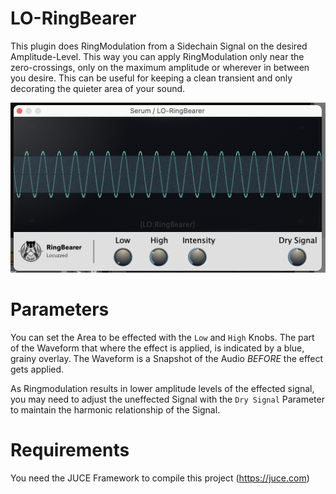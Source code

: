 # LO-RingBearer
This plugin does RingModulation from a Sidechain Signal on the desired Amplitude-Level. This way you can apply RingModulation only near the zero-crossings, only on the maximum amplitude or wherever in between you desire. This can be useful for keeping a clean transient and only decorating the quieter area of your sound.

![Screenshot](Screenshot.png)

# Parameters
You can set the Area to be effected with the `Low` and `High` Knobs.
The part of the Waveform that where the effect is applied, is indicated by a blue, grainy overlay.
The Waveform is a Snapshot of the Audio *BEFORE* the effect gets applied.

As Ringmodulation results in lower amplitude levels of the effected signal, you may need to adjust the uneffected Signal with
the `Dry Signal` Parameter to maintain the harmonic relationship of the Signal.

# Requirements
You need the JUCE Framework to compile this project (https://juce.com)